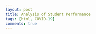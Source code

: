 ```yaml
---
layout: post
title: Analysis of Student Performance
tags: [html, COVID-19]
comments: true
---
```



